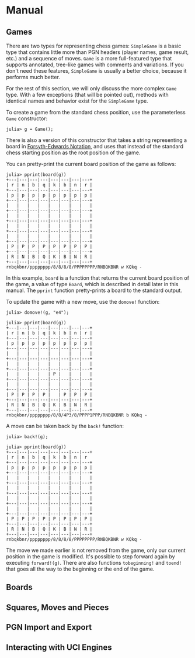 # Manual

## Games

There are two types for representing chess games: `SimpleGame` is a basic type
that contains little more than PGN headers (player names, game result, etc.) and
a sequence of moves. `Game` is a more full-featured type that supports
annotated, tree-like games with comments and variations. If you don't need these
features, `SimpleGame` is usually a better choice, because it performs much
better.

For the rest of this section, we will only discuss the more complex `Game` type.
With a few exceptions (that will be pointed out), methods with identical names
and behavior exist for the `SimpleGame` type.

To create a game from the standard chess position, use the parameterless `Game`
constructor:

```julia-repl
julia> g = Game();
```

There is also a version of this constructor that takes a string representing a
board in [Forsyth-Edwards
Notation](https://en.wikipedia.org/wiki/Forsyth–Edwards_Notation), and uses that
instead of the standard chess starting position as the root position of the
game.

You can pretty-print the current board position of the game as follows:

```julia-repl
julia> pprint(board(g))
+---|---|---|---|---|---|---|---+
| r | n | b | q | k | b | n | r |
+---|---|---|---|---|---|---|---+
| p | p | p | p | p | p | p | p |
+---|---|---|---|---|---|---|---+
|   |   |   |   |   |   |   |   |
+---|---|---|---|---|---|---|---+
|   |   |   |   |   |   |   |   |
+---|---|---|---|---|---|---|---+
|   |   |   |   |   |   |   |   |
+---|---|---|---|---|---|---|---+
|   |   |   |   |   |   |   |   |
+---|---|---|---|---|---|---|---+
| P | P | P | P | P | P | P | P |
+---|---|---|---|---|---|---|---+
| R | N | B | Q | K | B | N | R |
+---|---|---|---|---|---|---|---+
rnbqkbnr/pppppppp/8/8/8/8/PPPPPPPP/RNBQKBNR w KQkq -
```

In this example, `board` is a function that returns the current board position
of the game, a value of type `Board`, which is described in detail later in this
manual. The `pprint` function pretty-prints a board to the standard output.

To update the game with a new move, use the `domove!` function:

```julia-repl
julia> domove!(g, "e4");

julia> pprint(board(g))
+---|---|---|---|---|---|---|---+
| r | n | b | q | k | b | n | r |
+---|---|---|---|---|---|---|---+
| p | p | p | p | p | p | p | p |
+---|---|---|---|---|---|---|---+
|   |   |   |   |   |   |   |   |
+---|---|---|---|---|---|---|---+
|   |   |   |   |   |   |   |   |
+---|---|---|---|---|---|---|---+
|   |   |   |   | P |   |   |   |
+---|---|---|---|---|---|---|---+
|   |   |   |   |   |   |   |   |
+---|---|---|---|---|---|---|---+
| P | P | P | P |   | P | P | P |
+---|---|---|---|---|---|---|---+
| R | N | B | Q | K | B | N | R |
+---|---|---|---|---|---|---|---+
rnbqkbnr/pppppppp/8/8/4P3/8/PPPP1PPP/RNBQKBNR b KQkq -
```

A move can be taken back by the `back!` function:

```julia-repl
julia> back!(g);

julia> pprint(board(g))
+---|---|---|---|---|---|---|---+
| r | n | b | q | k | b | n | r
+---|---|---|---|---|---|---|---+
| p | p | p | p | p | p | p | p |
+---|---|---|---|---|---|---|---+
|   |   |   |   |   |   |   |   |
+---|---|---|---|---|---|---|---+
|   |   |   |   |   |   |   |   |
+---|---|---|---|---|---|---|---+
|   |   |   |   |   |   |   |   |
+---|---|---|---|---|---|---|---+
|   |   |   |   |   |   |   |   |
+---|---|---|---|---|---|---|---+
| P | P | P | P | P | P | P | P |
+---|---|---|---|---|---|---|---+
| R | N | B | Q | K | B | N | R |
+---|---|---|---|---|---|---|---+
rnbqkbnr/pppppppp/8/8/8/8/PPPPPPPP/RNBQKBNR w KQkq -
```

The move we made earlier is not removed from the game, only our current position
in the game is modified. It's possible to step forward again by executing
`forward!(g)`. There are also functions `tobeginning!` and `toend!` that goes
all the way to the beginning or the end of the game.

## Boards

## Squares, Moves and Pieces

## PGN Import and Export

## Interacting with UCI Engines
